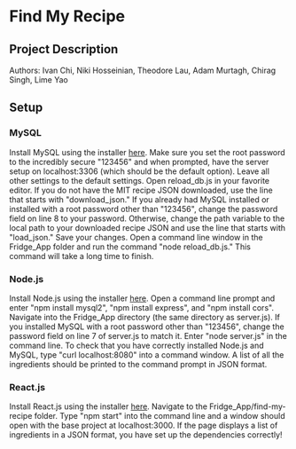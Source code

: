 # Find My Recipe

## Project Description
 Authors: Ivan Chi, Niki Hosseinian, Theodore Lau, Adam Murtagh, Chirag Singh, Lime Yao

 ## Setup

 ### MySQL

 Install MySQL using the installer [here](https://dev.mysql.com/downloads/installer/). Make sure you set the root password to the incredibly secure "123456" and when prompted, have the server setup on localhost:3306 (which should be the default option). Leave all other settings to the default settings. Open reload_db.js in your favorite editor. If you do not have the MIT recipe JSON downloaded, use the line that starts with "download_json." If you already had MySQL installed or installed with a root password other than "123456", change the password field on line 8 to your password. Otherwise, change the path variable to the local path to your downloaded recipe JSON and use the line that starts with "load_json." Save your changes. Open a command line window in the Fridge_App folder and run the command "node reload_db.js." This command will take a long time to finish.

 ### Node.js

 Install Node.js using the installer [here](https://nodejs.org/en/download/). Open a command line prompt and enter "npm install mysql2", "npm install express", and "npm install cors". Navigate into the Fridge_App directory (the same directory as server.js). If you installed MySQL with a root password other than "123456", change the password field on line 7 of server.js to match it. Enter "node server.js" in the command line. To check that you have correctly installed Node.js and MySQL, type "curl localhost:8080" into a command window. A list of all the ingredients should be printed to the command prompt in JSON format.

 ### React.js

 Install React.js using the installer [here](https://nodejs.org/en/). Navigate to the Fridge_App/find-my-recipe folder. Type "npm start" into the command line and a window should open with the base project at localhost:3000. If the page displays a list of ingredients in a JSON format, you have set up the dependencies correctly!
